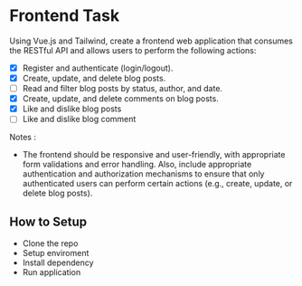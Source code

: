 # Frontend Task

Using Vue.js and Tailwind, create a frontend web application that consumes the
RESTful API and allows users to perform the following actions:
- [x] Register and authenticate (login/logout).
- [x] Create, update, and delete blog posts.
- [ ] Read and filter blog posts by status, author, and date.
- [x] Create, update, and delete comments on blog posts.
- [x] Like and dislike blog posts
- [ ] Like and dislike blog comment

Notes : 
- The frontend should be responsive and user-friendly, with appropriate form
validations and error handling. Also, include appropriate authentication and
authorization mechanisms to ensure that only authenticated users can perform
certain actions (e.g., create, update, or delete blog posts).

## How to Setup

- Clone the repo
- Setup enviroment
- Install dependency
- Run application